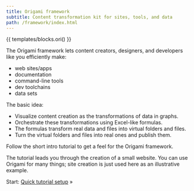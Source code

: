```yaml
---
title: Origami framework
subtitle: Content transformation kit for sites, tools, and data
path: /framework/index.html
---
```


{{ templates/blocks.ori() }}

The Origami framework lets content creators, designers, and developers like you efficiently make:

- web sites/apps
- documentation
- command-line tools
- dev toolchains
- data sets

The basic idea:

- Visualize content creation as the transformations of data in graphs.
- Orchestrate these transformations using Excel-like formulas.
- The formulas transform real data and files into virtual folders and files.
- Turn the virtual folders and files into real ones and publish them.

Follow the short intro tutorial to get a feel for the Origami framework.

The tutorial leads you through the creation of a small website. You can use Origami for many things; site creation is just used here as an illustrative example.

Start: [Quick tutorial setup](intro0.html) »
